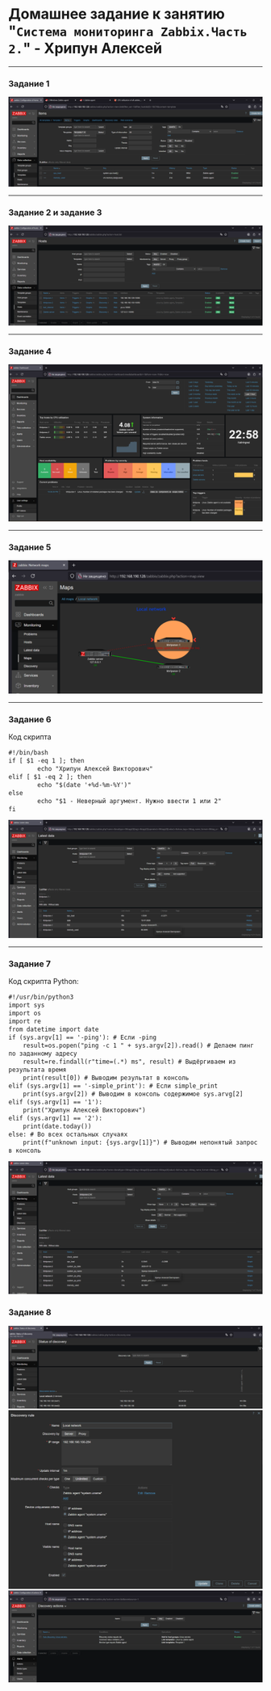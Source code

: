 # Домашнее задание к занятию "`Система мониторинга Zabbix.Часть 2.`" - Хрипун Алексей

---

### Задание 1

![Задание 1](img/task1.png)


---

### Задание 2 и задание 3


![Задание 2 и 3](img/task2-3.png)


---

### Задание 4


![Задание 4](img/task4.png)

---

### Задание 5


![Задание 5](img/task5.png)

---

### Задание 6

Код скрипта
```
#!/bin/bash
if [ $1 -eq 1 ]; then
        echo "Хрипун Алексей Викторович"
elif [ $1 -eq 2 ]; then
        echo "$(date '+%d-%m-%Y')"
else
        echo "$1 - Неверный аргумент. Нужно ввести 1 или 2"
fi
```

![Задание 6](img/task6.png)

---
### Задание 7

Код скрипта Python:

```
#!/usr/bin/python3
import sys
import os
import re
from datetime import date
if (sys.argv[1] == '-ping'): # Если -ping
    result=os.popen("ping -c 1 " + sys.argv[2]).read() # Делаем пинг по заданному адресу
    result=re.findall(r"time=(.*) ms", result) # Выдёргиваем из результата время
    print(result[0]) # Выводим результат в консоль
elif (sys.argv[1] == '-simple_print'): # Если simple_print
    print(sys.argv[2]) # Выводим в консоль содержимое sys.arvg[2]
elif (sys.argv[1] == '1'):
    print("Хрипун Алексей Викторович")
elif (sys.argv[1] == '2'):
    print(date.today())
else: # Во всех остальных случаях
    print(f"unknown input: {sys.argv[1]}") # Выводим непонятый запрос в консоль
```
![Задание 7](img/task7.png)


### Задание 8

![Задание 8](img/task8_1.png)
![Задание 8](img/task8_2.png)
![Задание 8](img/task8_3.png)


